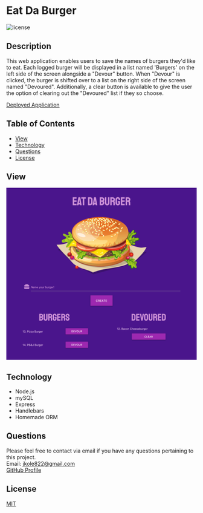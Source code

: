 # Eat Da Burger

![license](https://img.shields.io/static/v1?label=license&message=MIT&color=green&style=for-the-badge)

## Description

This web application enables users to save the names of burgers they'd like to eat. Each logged burger will be displayed in a list named 'Burgers' on the left side of the screen alongside a "Devour" button. When "Devour" is clicked, the burger is shifted over to a list on the right side of the screen named "Devoured". Additionally, a clear button is available to give the user the option of clearing out the "Devoured" list if they so choose.

[Deployed Application](https://jkg-burgers.herokuapp.com/)

## Table of Contents

- [View](#view)
- [Technology](#technology)
- [Questions](#questions)
- [License](#license)

## View

![Eat Da Burger App](./public/assets/img/burger-app.png)

## Technology

- Node.js
- mySQL
- Express
- Handlebars
- Homemade ORM

## Questions

Please feel free to contact via email if you have any questions pertaining to this project.  
Email: jkole822@gmail.com  
[GitHub Profile](https://github.com/jkole822)

## License

[MIT](https://choosealicense.com/licenses/mit)
